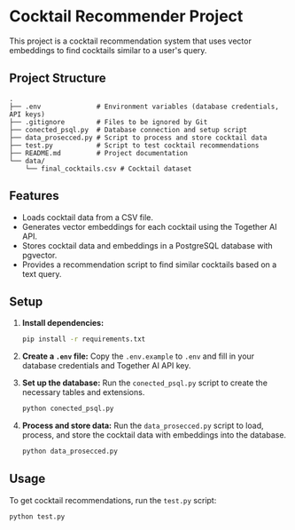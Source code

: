 # Cocktail Recommender Project

This project is a cocktail recommendation system that uses vector embeddings to find cocktails similar to a user's query.

## Project Structure

```
.
├── .env              # Environment variables (database credentials, API keys)
├── .gitignore        # Files to be ignored by Git
├── conected_psql.py  # Database connection and setup script
├── data_prosecced.py # Script to process and store cocktail data
├── test.py           # Script to test cocktail recommendations
├── README.md         # Project documentation
└── data/
    └── final_cocktails.csv # Cocktail dataset
```

## Features

- Loads cocktail data from a CSV file.
- Generates vector embeddings for each cocktail using the Together AI API.
- Stores cocktail data and embeddings in a PostgreSQL database with pgvector.
- Provides a recommendation script to find similar cocktails based on a text query.

## Setup

1.  **Install dependencies:**
    ```bash
    pip install -r requirements.txt
    ```

2.  **Create a `.env` file:**
    Copy the `.env.example` to `.env` and fill in your database credentials and Together AI API key.

3.  **Set up the database:**
    Run the `conected_psql.py` script to create the necessary tables and extensions.
    ```bash
    python conected_psql.py
    ```

4.  **Process and store data:**
    Run the `data_prosecced.py` script to load, process, and store the cocktail data with embeddings into the database.
    ```bash
    python data_prosecced.py
    ```

## Usage

To get cocktail recommendations, run the `test.py` script:
```bash
python test.py
